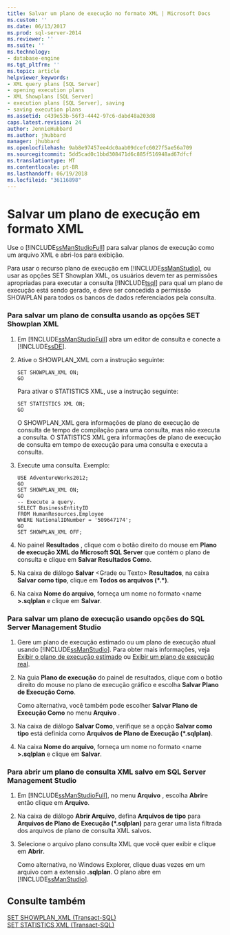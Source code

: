 ```yaml
---
title: Salvar um plano de execução no formato XML | Microsoft Docs
ms.custom: ''
ms.date: 06/13/2017
ms.prod: sql-server-2014
ms.reviewer: ''
ms.suite: ''
ms.technology:
- database-engine
ms.tgt_pltfrm: ''
ms.topic: article
helpviewer_keywords:
- XML query plans [SQL Server]
- opening execution plans
- XML Showplans [SQL Server]
- execution plans [SQL Server], saving
- saving execution plans
ms.assetid: c439e53b-56f3-4442-97c6-dabd48a203d8
caps.latest.revision: 24
author: JennieHubbard
ms.author: jhubbard
manager: jhubbard
ms.openlocfilehash: 9ab8e97457ee4dc0aab09dcefc6027f5ae56a709
ms.sourcegitcommit: 5dd5cad0c1bbd308471d6c885f516948ad67dfcf
ms.translationtype: MT
ms.contentlocale: pt-BR
ms.lasthandoff: 06/19/2018
ms.locfileid: "36116898"
---
```

# <a name="save-an-execution-plan-in-xml-format"></a>Salvar um plano de execução em formato XML
  Use o [!INCLUDE[ssManStudioFull](../../includes/ssmanstudiofull-md.md)] para salvar planos de execução como um arquivo XML e abri-los para exibição.  
  
 Para usar o recurso plano de execução em [!INCLUDE[ssManStudio](../../includes/ssmanstudio-md.md)], ou usar as opções SET Showplan XML, os usuários devem ter as permissões apropriadas para executar a consulta [!INCLUDE[tsql](../../includes/tsql-md.md)] para qual um plano de execução está sendo gerado, e deve ser concedida a permissão SHOWPLAN para todos os bancos de dados referenciados pela consulta.  
  
### <a name="to-save-a-query-plan-by-using-the-xml-showplan-set-options"></a>Para salvar um plano de consulta usando as opções SET Showplan XML  
  
1.  Em [!INCLUDE[ssManStudioFull](../../includes/ssmanstudiofull-md.md)] abra um editor de consulta e conecte a [!INCLUDE[ssDE](../../includes/ssde-md.md)].  
  
2.  Ative o SHOWPLAN_XML com a instrução seguinte:  
  
    ```  
    SET SHOWPLAN_XML ON;  
    GO  
    ```  
  
     Para ativar o STATISTICS XML, use a instrução seguinte:  
  
    ```  
    SET STATISTICS XML ON;  
    GO  
    ```  
  
     O SHOWPLAN_XML gera informações de plano de execução de consulta de tempo de compilação para uma consulta, mas não executa a consulta. O STATISTICS XML gera informações de plano de execução de consulta em tempo de execução para uma consulta e executa a consulta.  
  
3.  Execute uma consulta. Exemplo:  
  
    ```  
    USE AdventureWorks2012;  
    GO  
    SET SHOWPLAN_XML ON;  
    GO  
    -- Execute a query.  
    SELECT BusinessEntityID   
    FROM HumanResources.Employee  
    WHERE NationalIDNumber = '509647174';  
    GO  
    SET SHOWPLAN_XML OFF;  
    ```  
  
4.  No painel **Resultados** , clique com o botão direito do mouse em **Plano de execução XML do Microsoft SQL Server** que contém o plano de consulta e clique em **Salvar Resultados Como**.  
  
5.  Na caixa de diálogo **Salvar** \<Grade ou Texto> **Resultados**, na caixa **Salvar como tipo**, clique em **Todos os arquivos (\*.\*)**.  
  
6.  Na caixa **Nome do arquivo**, forneça um nome no formato \<name **>.sqlplan** e clique em **Salvar**.  
  
### <a name="to-save-an-execution-plan-by-using-sql-server-management-studio-options"></a>Para salvar um plano de execução usando opções do SQL Server Management Studio  
  
1.  Gere um plano de execução estimado ou um plano de execução atual usando [!INCLUDE[ssManStudio](../../includes/ssmanstudio-md.md)]. Para obter mais informações, veja [Exibir o plano de execução estimado](display-the-estimated-execution-plan.md) ou [Exibir um plano de execução real](display-an-actual-execution-plan.md).  
  
2.  Na guia **Plano de execução** do painel de resultados, clique com o botão direito do mouse no plano de execução gráfico e escolha **Salvar Plano de Execução Como**.  
  
     Como alternativa, você também pode escolher **Salvar Plano de Execução Como** no menu **Arquivo** .  
  
3.  Na caixa de diálogo **Salvar Como**, verifique se a opção **Salvar como tipo** está definida como **Arquivos de Plano de Execução (\*.sqlplan)**.  
  
4.  Na caixa **Nome do arquivo**, forneça um nome no formato \<name **>.sqlplan** e clique em **Salvar**.  
  
### <a name="to-open-a-saved-xml-query-plan-in-sql-server-management-studio"></a>Para abrir um plano de consulta XML salvo em SQL Server Management Studio  
  
1.  Em [!INCLUDE[ssManStudioFull](../../includes/ssmanstudiofull-md.md)], no menu **Arquivo** , escolha **Abrir**e então clique em **Arquivo**.  
  
2.  Na caixa de diálogo **Abrir Arquivo**, defina **Arquivos de tipo** para **Arquivos de Plano de Execução (\*.sqlplan)** para gerar uma lista filtrada dos arquivos de plano de consulta XML salvos.  
  
3.  Selecione o arquivo plano consulta XML que você quer exibir e clique em **Abrir**.  
  
     Como alternativa, no Windows Explorer, clique duas vezes em um arquivo com a extensão **.sqlplan**. O plano abre em [!INCLUDE[ssManStudio](../../includes/ssmanstudio-md.md)].  
  
## <a name="see-also"></a>Consulte também  
 [SET SHOWPLAN_XML &#40;Transact-SQL&#41;](/sql/t-sql/statements/set-showplan-xml-transact-sql)   
 [SET STATISTICS XML &#40;Transact-SQL&#41;](/sql/t-sql/statements/set-statistics-xml-transact-sql)  
  
  

